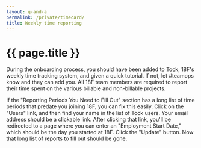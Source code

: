 ```yaml
---
layout: q-and-a
permalink: /private/timecard/
title: Weekly time reporting
---
```

# {{ page.title }}

During the onboarding process, you should have been added to [Tock](https://tock.18f.gov/), 18F's weekly time tracking system, and given a quick tutorial.  If not, let #teamops know and they can add you.  All 18F team members are required to report their time spent on the various billable and non-billable projects.

If the "Reporting Periods You Need to Fill Out" section has a long list of time periods that predate you joining 18F, you can fix this easily. Click on the "Users" link, and then find your name in the list of Tock users. Your email address should be a clickable link. After clicking that link, you'll be redirected to a page where you can enter an "Employment Start Date," which should be the day you started at 18F. Click the "Update" button. Now that long list of reports to fill out should be gone.
